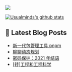 ![](https://visitor-badge.glitch.me/badge?page_id=Usualminds.Usualminds)

[![Usualminds's github stats](https://github-readme-stats.vercel.app/api?username=Usualminds)](https://github.com/anuraghazra/github-readme-stats)

## 📕 Latest Blog Posts
<!-- BLOG-POST-LIST:START -->
- [新一代包管理工具 pnpm](https://www.qjidea.com/pnpm/)
- [聊聊动态规划](https://www.qjidea.com/dp1/)
- [密码保护：2021 年结语](https://www.qjidea.com/2021-summary/)
- [[转]工程和工程科学](https://www.qjidea.com/science-in-qian/)
<!-- BLOG-POST-LIST:END -->

